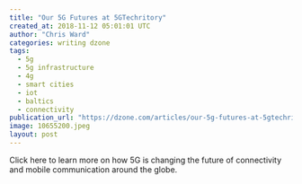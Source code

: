 ```yaml
---
title: "Our 5G Futures at 5GTechritory"
created_at: 2018-11-12 05:01:01 UTC
author: "Chris Ward"
categories: writing dzone
tags:
  - 5g
  - 5g infrastructure
  - 4g
  - smart cities
  - iot
  - baltics
  - connectivity
publication_url: "https://dzone.com/articles/our-5g-futures-at-5gtechritory"
image: 10655200.jpeg
layout: post
---
```

Click here to learn more on how 5G is changing the future of connectivity and mobile communication around the globe.

